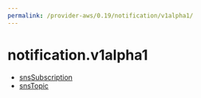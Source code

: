```yaml
---
permalink: /provider-aws/0.19/notification/v1alpha1/
---
```


# notification.v1alpha1



* [snsSubscription](snsSubscription.md)
* [snsTopic](snsTopic.md)